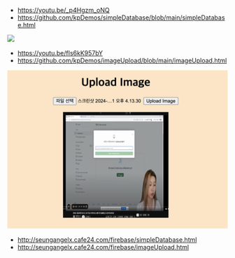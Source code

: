 * https://youtu.be/_p4Hgzm_oNQ
* https://github.com/kpDemos/simpleDatabase/blob/main/simpleDatabase.html



![](https://github.com/yeseung/firebaseSimpleDatabase/blob/master/%E1%84%89%E1%85%B3%E1%84%8F%E1%85%B3%E1%84%85%E1%85%B5%E1%86%AB%E1%84%89%E1%85%A3%E1%86%BA%202024-09-24%20%E1%84%8B%E1%85%A9%E1%84%92%E1%85%AE%204.24.47.jpg)







* https://youtu.be/fIs6kK957bY
* https://github.com/kpDemos/imageUpload/blob/main/imageUpload.html


![](https://github.com/yeseung/firebase/blob/master/%E1%84%89%E1%85%B3%E1%84%8F%E1%85%B3%E1%84%85%E1%85%B5%E1%86%AB%E1%84%89%E1%85%A3%E1%86%BA%202024-09-24%20%E1%84%8B%E1%85%A9%E1%84%92%E1%85%AE%205.06.32.jpg)


* http://seungangelx.cafe24.com/firebase/simpleDatabase.html
* http://seungangelx.cafe24.com/firebase/imageUpload.html
